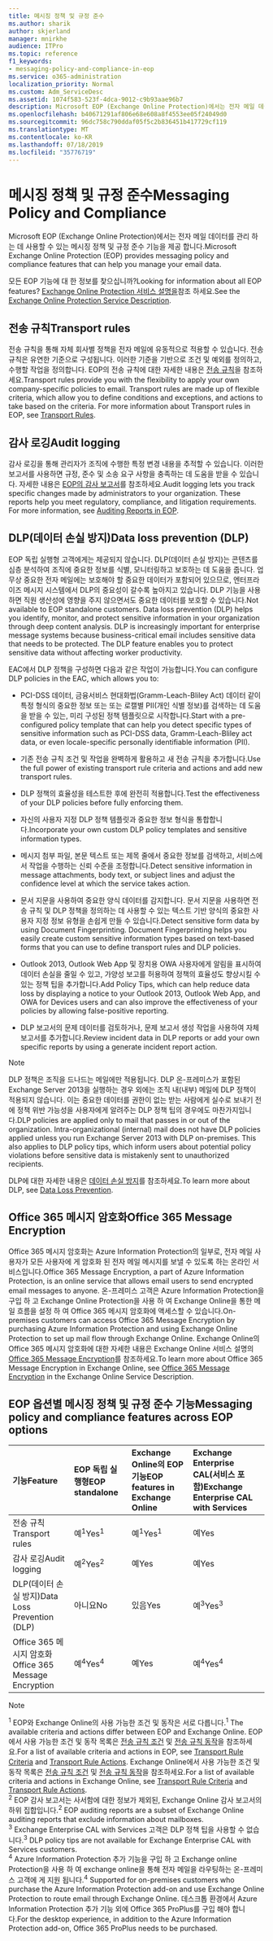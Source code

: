 ```yaml
---
title: 메시징 정책 및 규정 준수
ms.author: sharik
author: skjerland
manager: mnirkhe
audience: ITPro
ms.topic: reference
f1_keywords:
- messaging-policy-and-compliance-in-eop
ms.service: o365-administration
localization_priority: Normal
ms.custom: Adm_ServiceDesc
ms.assetid: 1074f583-523f-4dca-9012-c9b93aae96b7
description: Microsoft EOP (Exchange Online Protection)에서는 전자 메일 데이터를 관리 하는 데 사용할 수 있는 메시징 정책 및 규정 준수 기능을 제공 합니다.
ms.openlocfilehash: b40671291af806e68e608a8f4553ee05f24049d0
ms.sourcegitcommit: 96dc758c790ddaf05f5c2b836451b417729cf119
ms.translationtype: MT
ms.contentlocale: ko-KR
ms.lasthandoff: 07/18/2019
ms.locfileid: "35776719"
---
```

# <a name="messaging-policy-and-compliance"></a><span data-ttu-id="73c00-103">메시징 정책 및 규정 준수</span><span class="sxs-lookup"><span data-stu-id="73c00-103">Messaging Policy and Compliance</span></span>

<span data-ttu-id="73c00-104">Microsoft EOP (Exchange Online Protection)에서는 전자 메일 데이터를 관리 하는 데 사용할 수 있는 메시징 정책 및 규정 준수 기능을 제공 합니다.</span><span class="sxs-lookup"><span data-stu-id="73c00-104">Microsoft Exchange Online Protection (EOP) provides messaging policy and compliance features that can help you manage your email data.</span></span>
  
<span data-ttu-id="73c00-105">모든 EOP 기능에 대 한 정보를 찾으십니까?</span><span class="sxs-lookup"><span data-stu-id="73c00-105">Looking for information about all EOP features?</span></span> <span data-ttu-id="73c00-106">[Exchange Online Protection 서비스 설명을](exchange-online-protection-service-description.md)참조 하세요.</span><span class="sxs-lookup"><span data-stu-id="73c00-106">See the [Exchange Online Protection Service Description](exchange-online-protection-service-description.md).</span></span>
  
## <a name="transport-rules"></a><span data-ttu-id="73c00-107">전송 규칙</span><span class="sxs-lookup"><span data-stu-id="73c00-107">Transport rules</span></span>
<span data-ttu-id="73c00-108"><a name="BKMK_transportrules"> </a></span><span class="sxs-lookup"><span data-stu-id="73c00-108"></span></span>

<span data-ttu-id="73c00-p102">전송 규칙을 통해 자체 회사별 정책을 전자 메일에 유동적으로 적용할 수 있습니다. 전송 규칙은 유연한 기준으로 구성됩니다. 이러한 기준을 기반으로 조건 및 예외를 정의하고, 수행할 작업을 정의합니다. EOP의 전송 규칙에 대한 자세한 내용은 [전송 규칙](https://go.microsoft.com/fwlink/p/?LinkId=320399)을 참조하세요.</span><span class="sxs-lookup"><span data-stu-id="73c00-p102">Transport rules provide you with the flexibility to apply your own company-specific policies to email. Transport rules are made up of flexible criteria, which allow you to define conditions and exceptions, and actions to take based on the criteria. For more information about Transport rules in EOP, see [Transport Rules](https://go.microsoft.com/fwlink/p/?LinkId=320399).</span></span>
  
## <a name="audit-logging"></a><span data-ttu-id="73c00-112">감사 로깅</span><span class="sxs-lookup"><span data-stu-id="73c00-112">Audit logging</span></span>
<span data-ttu-id="73c00-113"><a name="BKMK_auditlogging"> </a></span><span class="sxs-lookup"><span data-stu-id="73c00-113"></span></span>

<span data-ttu-id="73c00-p103">감사 로깅을 통해 관리자가 조직에 수행한 특정 변경 내용을 추적할 수 있습니다. 이러한 보고서를 사용하면 규정, 준수 및 소송 요구 사항을 충족하는 데 도움을 받을 수 있습니다. 자세한 내용은 [EOP의 감사 보고서](https://go.microsoft.com/fwlink/p/?LinkId=314258)를 참조하세요.</span><span class="sxs-lookup"><span data-stu-id="73c00-p103">Audit logging lets you track specific changes made by administrators to your organization. These reports help you meet regulatory, compliance, and litigation requirements. For more information, see [Auditing Reports in EOP](https://go.microsoft.com/fwlink/p/?LinkId=314258).</span></span>
  
## <a name="data-loss-prevention-dlp"></a><span data-ttu-id="73c00-117">DLP(데이터 손실 방지)</span><span class="sxs-lookup"><span data-stu-id="73c00-117">Data loss prevention (DLP)</span></span>
<span data-ttu-id="73c00-118"><a name="BKMK_datalossprevention"> </a></span><span class="sxs-lookup"><span data-stu-id="73c00-118"></span></span>

<span data-ttu-id="73c00-p104">EOP 독립 실행형 고객에게는 제공되지 않습니다. DLP(데이터 손실 방지)는 콘텐츠를 심층 분석하여 조직에 중요한 정보를 식별, 모니터링하고 보호하는 데 도움을 줍니다. 업무상 중요한 전자 메일에는 보호해야 할 중요한 데이터가 포함되어 있으므로, 엔터프라이즈 메시지 시스템에서 DLP의 중요성이 갈수록 높아지고 있습니다. DLP 기능을 사용하면 직원 생산성에 영향을 주지 않으면서도 중요한 데이터를 보호할 수 있습니다.</span><span class="sxs-lookup"><span data-stu-id="73c00-p104">Not available to EOP standalone customers. Data loss prevention (DLP) helps you identify, monitor, and protect sensitive information in your organization through deep content analysis. DLP is increasingly important for enterprise message systems because business-critical email includes sensitive data that needs to be protected. The DLP feature enables you to protect sensitive data without affecting worker productivity.</span></span>
  
<span data-ttu-id="73c00-123">EAC에서 DLP 정책을 구성하면 다음과 같은 작업이 가능합니다.</span><span class="sxs-lookup"><span data-stu-id="73c00-123">You can configure DLP policies in the EAC, which allows you to:</span></span>
  
- <span data-ttu-id="73c00-124">PCI-DSS 데이터, 금융서비스 현대화법(Gramm-Leach-Bliley Act) 데이터 같이 특정 형식의 중요한 정보 또는 또는 로캘별 PII(개인 식별 정보)를 검색하는 데 도움을 받을 수 있는, 미리 구성된 정책 템플릿으로 시작합니다.</span><span class="sxs-lookup"><span data-stu-id="73c00-124">Start with a pre-configured policy template that can help you detect specific types of sensitive information such as PCI-DSS data, Gramm-Leach-Bliley act data, or even locale-specific personally identifiable information (PII).</span></span>
    
- <span data-ttu-id="73c00-125">기존 전송 규칙 조건 및 작업을 완벽하게 활용하고 새 전송 규칙을 추가합니다.</span><span class="sxs-lookup"><span data-stu-id="73c00-125">Use the full power of existing transport rule criteria and actions and add new transport rules.</span></span>
    
- <span data-ttu-id="73c00-126">DLP 정책의 효율성을 테스트한 후에 완전히 적용합니다.</span><span class="sxs-lookup"><span data-stu-id="73c00-126">Test the effectiveness of your DLP policies before fully enforcing them.</span></span>
    
- <span data-ttu-id="73c00-127">자신의 사용자 지정 DLP 정책 템플릿과 중요한 정보 형식을 통합합니다.</span><span class="sxs-lookup"><span data-stu-id="73c00-127">Incorporate your own custom DLP policy templates and sensitive information types.</span></span>
    
- <span data-ttu-id="73c00-128">메시지 첨부 파일, 본문 텍스트 또는 제목 줄에서 중요한 정보를 검색하고, 서비스에서 작업을 수행하는 신뢰 수준을 조정합니다.</span><span class="sxs-lookup"><span data-stu-id="73c00-128">Detect sensitive information in message attachments, body text, or subject lines and adjust the confidence level at which the service takes action.</span></span>
    
- <span data-ttu-id="73c00-p105">문서 지문을 사용하여 중요한 양식 데이터를 감지합니다. 문서 지문을 사용하면 전송 규칙 및 DLP 정책을 정의하는 데 사용할 수 있는 텍스트 기반 양식의 중요한 사용자 지정 정보 유형을 손쉽게 만들 수 있습니다.</span><span class="sxs-lookup"><span data-stu-id="73c00-p105">Detect sensitive form data by using Document Fingerprinting. Document Fingerprinting helps you easily create custom sensitive information types based on text-based forms that you can use to define transport rules and DLP policies.</span></span>
    
- <span data-ttu-id="73c00-131">Outlook 2013, Outlook Web App 및 장치용 OWA 사용자에게 알림을 표시하여 데이터 손실을 줄일 수 있고, 가양성 보고를 허용하여 정책의 효율성도 향상시킬 수 있는 정책 팁을 추가합니다.</span><span class="sxs-lookup"><span data-stu-id="73c00-131">Add Policy Tips, which can help reduce data loss by displaying a notice to your Outlook 2013, Outlook Web App, and OWA for Devices users and can also improve the effectiveness of your policies by allowing false-positive reporting.</span></span>
    
- <span data-ttu-id="73c00-132">DLP 보고서의 문제 데이터를 검토하거나, 문제 보고서 생성 작업을 사용하여 자체 보고서를 추가합니다.</span><span class="sxs-lookup"><span data-stu-id="73c00-132">Review incident data in DLP reports or add your own specific reports by using a generate incident report action.</span></span>
    
> [!NOTE]
> <span data-ttu-id="73c00-p106">DLP 정책은 조직을 드나드는 메일에만 적용됩니다. DLP 온-프레미스가 포함된 Exchange Server 2013을 실행하는 경우 외에는 조직 내(내부) 메일에 DLP 정책이 적용되지 않습니다. 이는 중요한 데이터를 권한이 없는 받는 사람에게 실수로 보내기 전에 정책 위반 가능성을 사용자에게 알려주는 DLP 정책 팁의 경우에도 마찬가지입니다.</span><span class="sxs-lookup"><span data-stu-id="73c00-p106">DLP policies are applied only to mail that passes in or out of the organization. Intra-organizational (internal) mail does not have DLP policies applied unless you run Exchange Server 2013 with DLP on-premises. This also applies to DLP policy tips, which inform users about potential policy violations before sensitive data is mistakenly sent to unauthorized recipients.</span></span> 
  
<span data-ttu-id="73c00-136">DLP에 대한 자세한 내용은 [데이터 손실 방지](https://go.microsoft.com/fwlink/p/?LinkId=320398)를 참조하세요.</span><span class="sxs-lookup"><span data-stu-id="73c00-136">To learn more about DLP, see [Data Loss Prevention](https://go.microsoft.com/fwlink/p/?LinkId=320398).</span></span>
  
## <a name="office-365-message-encryption"></a><span data-ttu-id="73c00-137">Office 365 메시지 암호화</span><span class="sxs-lookup"><span data-stu-id="73c00-137">Office 365 Message Encryption</span></span>
<span data-ttu-id="73c00-138"><a name="BKMK_OME_in_EOP"> </a></span><span class="sxs-lookup"><span data-stu-id="73c00-138"></span></span>

<span data-ttu-id="73c00-139">Office 365 메시지 암호화는 Azure Information Protection의 일부로, 전자 메일 사용자가 모든 사용자에 게 암호화 된 전자 메일 메시지를 보낼 수 있도록 하는 온라인 서비스입니다.</span><span class="sxs-lookup"><span data-stu-id="73c00-139">Office 365 Message Encryption, a part of Azure Information Protection, is an online service that allows email users to send encrypted email messages to anyone.</span></span> <span data-ttu-id="73c00-140">온-프레미스 고객은 Azure Information Protection을 구입 하 고 Exchange Online Protection을 사용 하 여 Exchange Online을 통한 메일 흐름을 설정 하 여 Office 365 메시지 암호화에 액세스할 수 있습니다.</span><span class="sxs-lookup"><span data-stu-id="73c00-140">On-premises customers can access Office 365 Message Encryption by purchasing Azure Information Protection and using Exchange Online Protection to set up mail flow through Exchange Online.</span></span> <span data-ttu-id="73c00-141">Exchange Online의 Office 365 메시지 암호화에 대한 자세한 내용은 Exchange Online 서비스 설명의 [Office 365 Message Encryption](../exchange-online-service-description/message-policy-and-compliance.md#office-365-message-encryption)를 참조하세요.</span><span class="sxs-lookup"><span data-stu-id="73c00-141">To learn more about Office 365 Message Encryption in Exchange Online, see [Office 365 Message Encryption](../exchange-online-service-description/message-policy-and-compliance.md#office-365-message-encryption) in the Exchange Online Service Description.</span></span> 
  
## <a name="messaging-policy-and-compliance-features-across-eop-options"></a><span data-ttu-id="73c00-142">EOP 옵션별 메시징 정책 및 규정 준수 기능</span><span class="sxs-lookup"><span data-stu-id="73c00-142">Messaging policy and compliance features across EOP options</span></span>
<span data-ttu-id="73c00-143"><a name="BKMK_OME_in_EOP"> </a></span><span class="sxs-lookup"><span data-stu-id="73c00-143"></span></span>

|<span data-ttu-id="73c00-144">**기능**</span><span class="sxs-lookup"><span data-stu-id="73c00-144">**Feature**</span></span>|<span data-ttu-id="73c00-145">**EOP 독립 실행형**</span><span class="sxs-lookup"><span data-stu-id="73c00-145">**EOP standalone**</span></span>|<span data-ttu-id="73c00-146">**Exchange Online의 EOP 기능**</span><span class="sxs-lookup"><span data-stu-id="73c00-146">**EOP features in Exchange Online**</span></span>|<span data-ttu-id="73c00-147">**Exchange Enterprise CAL(서비스 포함)**</span><span class="sxs-lookup"><span data-stu-id="73c00-147">**Exchange Enterprise CAL with Services**</span></span>|
|:-----|:-----|:-----|:-----|
|<span data-ttu-id="73c00-148">전송 규칙</span><span class="sxs-lookup"><span data-stu-id="73c00-148">Transport rules</span></span>  <br/> |<span data-ttu-id="73c00-149">예<sup>1</sup></span><span class="sxs-lookup"><span data-stu-id="73c00-149">Yes<sup>1</sup></span></span> <br/> |<span data-ttu-id="73c00-150">예<sup>1</sup></span><span class="sxs-lookup"><span data-stu-id="73c00-150">Yes<sup>1</sup></span></span> <br/> |<span data-ttu-id="73c00-151">예</span><span class="sxs-lookup"><span data-stu-id="73c00-151">Yes</span></span>  <br/> |
|<span data-ttu-id="73c00-152">감사 로깅</span><span class="sxs-lookup"><span data-stu-id="73c00-152">Audit logging</span></span>  <br/> |<span data-ttu-id="73c00-153">예<sup>2</sup></span><span class="sxs-lookup"><span data-stu-id="73c00-153">Yes<sup>2</sup></span></span> <br/> |<span data-ttu-id="73c00-154">예</span><span class="sxs-lookup"><span data-stu-id="73c00-154">Yes</span></span>  <br/> |<span data-ttu-id="73c00-155">예</span><span class="sxs-lookup"><span data-stu-id="73c00-155">Yes</span></span>  <br/> |
|<span data-ttu-id="73c00-156">DLP(데이터 손실 방지)</span><span class="sxs-lookup"><span data-stu-id="73c00-156">Data Loss Prevention (DLP)</span></span>  <br/> |<span data-ttu-id="73c00-157">아니요</span><span class="sxs-lookup"><span data-stu-id="73c00-157">No</span></span>  <br/> |<span data-ttu-id="73c00-158">있음</span><span class="sxs-lookup"><span data-stu-id="73c00-158">Yes</span></span>  <br/> |<span data-ttu-id="73c00-159">예<sup>3</sup></span><span class="sxs-lookup"><span data-stu-id="73c00-159">Yes<sup>3</sup></span></span> <br/> |
|<span data-ttu-id="73c00-160">Office 365 메시지 암호화</span><span class="sxs-lookup"><span data-stu-id="73c00-160">Office 365 Message Encryption</span></span>  <br/> |<span data-ttu-id="73c00-161">예<sup>4</sup></span><span class="sxs-lookup"><span data-stu-id="73c00-161">Yes<sup>4</sup></span></span> <br/> |<span data-ttu-id="73c00-162">예</span><span class="sxs-lookup"><span data-stu-id="73c00-162">Yes</span></span>  <br/> |<span data-ttu-id="73c00-163">예<sup>4</sup></span><span class="sxs-lookup"><span data-stu-id="73c00-163">Yes<sup>4</sup></span></span> <br/> |
   
> [!NOTE]
> <span data-ttu-id="73c00-164"><sup>1</sup> EOP와 Exchange Online의 사용 가능한 조건 및 동작은 서로 다릅니다.</span><span class="sxs-lookup"><span data-stu-id="73c00-164"><sup>1</sup> The available criteria and actions differ between EOP and Exchange Online.</span></span> <span data-ttu-id="73c00-165">EOP에서 사용 가능한 조건 및 동작 목록은 [전송 규칙 조건](https://go.microsoft.com/fwlink/p/?LinkId=320392) 및 [전송 규칙 동작](https://go.microsoft.com/fwlink/p/?LinkId=320393)을 참조하세요.</span><span class="sxs-lookup"><span data-stu-id="73c00-165">For a list of available criteria and actions in EOP, see [Transport Rule Criteria](https://go.microsoft.com/fwlink/p/?LinkId=320392) and [Transport Rule Actions](https://go.microsoft.com/fwlink/p/?LinkId=320393).</span></span> <span data-ttu-id="73c00-166">Exchange Online에서 사용 가능한 조건 및 동작 목록은 [전송 규칙 조건](https://go.microsoft.com/fwlink/p/?LinkId=320394) 및 [전송 규칙 동작](https://go.microsoft.com/fwlink/p/?LinkId=320395)을 참조하세요.</span><span class="sxs-lookup"><span data-stu-id="73c00-166">For a list of available criteria and actions in Exchange Online, see [Transport Rule Criteria](https://go.microsoft.com/fwlink/p/?LinkId=320394) and [Transport Rule Actions](https://go.microsoft.com/fwlink/p/?LinkId=320395).</span></span> <br/>
> <span data-ttu-id="73c00-167"><sup>2</sup> EOP 감사 보고서는 사서함에 대한 정보가 제외된, Exchange Online 감사 보고서의 하위 집합입니다.</span><span class="sxs-lookup"><span data-stu-id="73c00-167"><sup>2</sup> EOP auditing reports are a subset of Exchange Online auditing reports that exclude information about mailboxes.</span></span> <br/>
> <span data-ttu-id="73c00-168"><sup>3</sup> Exchange Enterprise CAL with Services 고객은 DLP 정책 팁을 사용할 수 없습니다.</span><span class="sxs-lookup"><span data-stu-id="73c00-168"><sup>3</sup> DLP policy tips are not available for Exchange Enterprise CAL with Services customers.</span></span> <br/>
> <span data-ttu-id="73c00-169"><sup>4</sup> Azure Information Protection 추가 기능을 구입 하 고 Exchange online Protection을 사용 하 여 exchange online을 통해 전자 메일을 라우팅하는 온-프레미스 고객에 게 지원 됩니다.</span><span class="sxs-lookup"><span data-stu-id="73c00-169"><sup>4</sup> Supported for on-premises customers who purchase the Azure Information Protection add-on and use Exchange Online Protection to route email through Exchange Online.</span></span> <span data-ttu-id="73c00-170">데스크톱 환경에서 Azure Information Protection 추가 기능 외에 Office 365 ProPlus를 구입 해야 합니다.</span><span class="sxs-lookup"><span data-stu-id="73c00-170">For the desktop experience, in addition to the Azure Information Protection add-on, Office 365 ProPlus needs to be purchased.</span></span> <br/>
  

